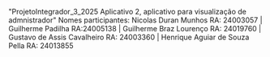 "ProjetoIntegrador_3_2025 Aplicativo 2, aplicativo para visualização de admnistrador" 
Nomes participantes:
Nicolas Duran Munhos RA: 24003057 |
Guilherme Padilha RA:24005138 |
Guilherme Braz Lourenço RA: 24019760 |
Gustavo de Assis Cavalheiro RA: 24003360 |
Henrique Aguiar de Souza Pella RA: 24013855


